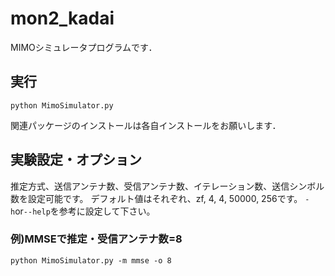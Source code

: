 # mon2_kadai
MIMOシミュレータプログラムです．
## 実行
```
python MimoSimulator.py
```
関連パッケージのインストールは各自インストールをお願いします．
## 実験設定・オプション
推定方式、送信アンテナ数、受信アンテナ数、イテレーション数、送信シンボル数を設定可能です。
デフォルト値はそれぞれ、zf, 4, 4, 50000, 256です。
`-h`or`--help`を参考に設定して下さい。
### 例)MMSEで推定・受信アンテナ数=8
```
python MimoSimulator.py -m mmse -o 8
```
